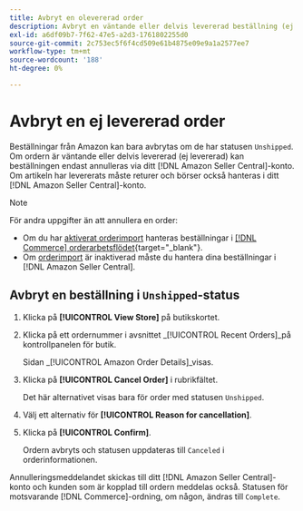 ```yaml
---
title: Avbryt en olevererad order
description: Avbryt en väntande eller delvis levererad beställning (ej levererad) via ditt Amazon [!DNL Seller Central] konto.
exl-id: a6df09b7-7f62-47e5-a2d3-1761802255d0
source-git-commit: 2c753ec5f6f4cd509e61b4875e09e9a1a2577ee7
workflow-type: tm+mt
source-wordcount: '188'
ht-degree: 0%

---
```


# Avbryt en ej levererad order

Beställningar från Amazon kan bara avbrytas om de har statusen `Unshipped`. Om ordern är väntande eller delvis levererad (ej levererad) kan beställningen endast annulleras via ditt [!DNL Amazon Seller Central]-konto. Om artikeln har levererats måste returer och börser också hanteras i ditt [!DNL Amazon Seller Central]-konto.

>[!NOTE]
>
>För andra uppgifter än att annullera en order:
>
>- Om du har [aktiverat orderimport](./order-settings.md) hanteras beställningar i [[!DNL Commerce] orderarbetsflödet](https://docs.magento.com/user-guide/sales/orders.html){target=&quot;_blank&quot;}.
>- Om [orderimport](./order-settings.md) är inaktiverad måste du hantera dina beställningar i [!DNL Amazon Seller Central].


## Avbryt en beställning i `Unshipped`-status

1. Klicka på **[!UICONTROL View Store]** på butikskortet.

1. Klicka på ett ordernummer i avsnittet _[!UICONTROL Recent Orders]_på kontrollpanelen för butik.

   Sidan _[!UICONTROL Amazon Order Details]_visas.

1. Klicka på **[!UICONTROL Cancel Order]** i rubrikfältet.

   Det här alternativet visas bara för order med statusen `Unshipped`.

1. Välj ett alternativ för **[!UICONTROL Reason for cancellation]**.

1. Klicka på **[!UICONTROL Confirm]**.

   Ordern avbryts och statusen uppdateras till `Canceled` i orderinformationen.

Annulleringsmeddelandet skickas till ditt [!DNL Amazon Seller Central]-konto och kunden som är kopplad till ordern meddelas också. Statusen för motsvarande [!DNL Commerce]-ordning, om någon, ändras till `Complete`.
